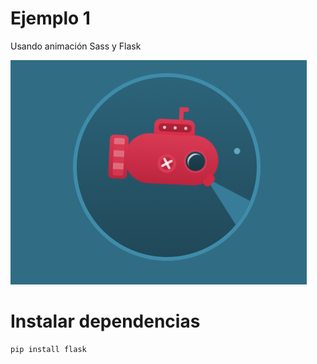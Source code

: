 # Ejemplo 1
Usando animación Sass y Flask


![](Captura.PNG)

# Instalar dependencias
```
pip install flask
```
